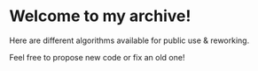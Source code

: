 # Welcome to my archive!
Here are different algorithms available for public use & reworking.

Feel free to propose new code or fix an old one!
